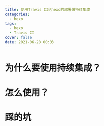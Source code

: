 ```yaml
---
title: 使用Travis CI给hexo的部署做持续集成
categories:
  - hexo
tags:
  - hexo
  - Travis CI
cover: false
date: 2021-06-28 00:33
---
```




# 为什么要使用持续集成？



# 怎么使用？



# 踩的坑